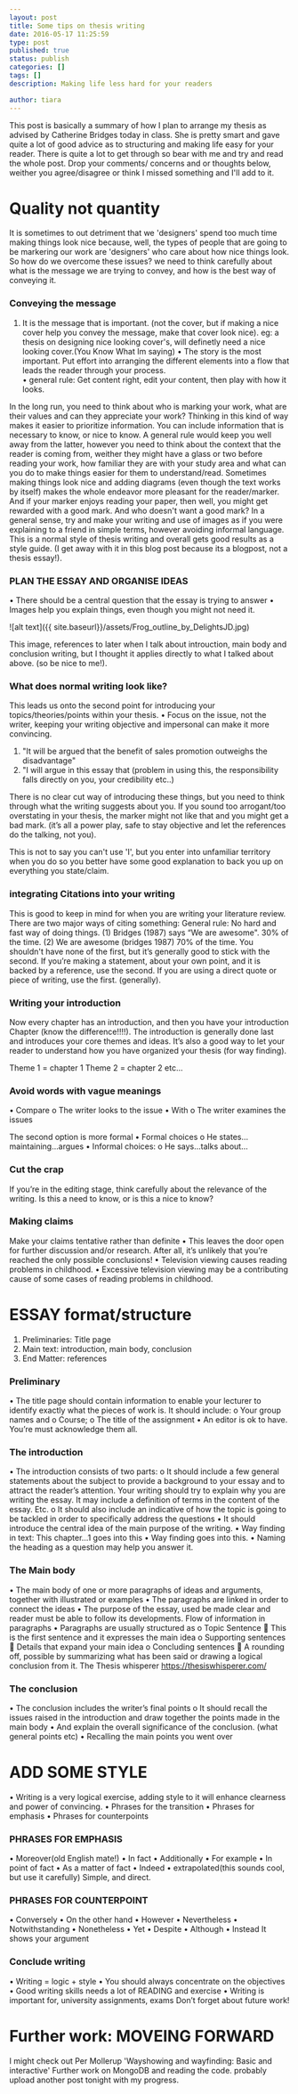 ```yaml
---
layout: post
title: Some tips on thesis writing
date: 2016-05-17 11:25:59
type: post
published: true
status: publish
categories: []
tags: []
description: Making life less hard for your readers

author: tiara
---
```

This post is basically a summary of how I plan to arrange my thesis as advised by Catherine Bridges today in class. She is pretty smart and gave quite a lot of good advice as to structuring and making life easy for your reader. 
There is quite a lot to get through so bear with me and try and read the whole post. Drop your comments/ concerns and or thoughts below, weither you agree/disagree or think I missed something and I'll add to it. 

# Quality not quantity
It is sometimes to out detriment that we 'designers' spend too much time making things look nice because, well, the types of people that are going to be markering our work are 'designers' who care about how nice things look. So how do we overcome these issues? we need to think carefully about what is the message we are trying to convey, and how is the best way of conveying it. 

### Conveying the message

1. It is the message that is important. (not the cover, but if making a nice cover help you convey the message, make that cover look nice). eg: a thesis on designing nice looking cover's, will definetly need a nice looking cover.(You Know What Im saying)
•	The story is the most important. Put effort into arranging the different elements into a flow that leads the reader through your process.  
•	general rule: Get content right, edit your content, then play with how it looks. 

In the long run, you need to think about who is marking your work, what are their values and can they appreciate your work? 
Thinking in this kind of way makes it easier to prioritize information. You can include information that is necessary to know, or nice to know. A general rule would keep you well away from the latter, however you need to think about the context that the reader is coming from, weither they might have a glass or two before reading your work, how familiar they are with your study area and what can you do to make things easier for them to understand/read. Sometimes making things look nice and adding diagrams (even though the text works by itself) makes the whole endeavor more pleasant for the reader/marker. And if your marker enjoys reading your paper, then well, you might get rewarded with a good mark. And who doesn't want a good mark? 
In a general sense, try and make your writing and use of images as if you were explaining to a friend in simple terms, however avoiding informal language. This is a normal style of thesis writing and overall gets good results as a style guide. 
(I get away with it in this blog post because its a blogpost, not a thesis essay!). 

### PLAN THE ESSAY AND ORGANISE IDEAS
•	There should be a central question that the essay is trying to answer 
•	Images help you explain things, even though you might not need it. 

![alt text]({{ site.baseurl}}/assets/Frog_outline_by_DelightsJD.jpg)

This image, references to later when I talk about introuction, main body and conclusion writing, but I thought it applies directly to what I talked about above. (so be nice to me!). 

### What does normal writing look like?

This leads us onto the second point for introducing your topics/theories/points within your thesis. 
•	Focus on the issue, not the writer, keeping your writing objective and impersonal can make it more convincing. 

1. "It will be argued that the benefit of sales promotion outweighs the disadvantage" 
2. "I will argue in this essay that (problem in using this, the responsibility falls directly on you, your credibility etc..)

There is no clear cut way of introducing these things, but you need to think through what the writing suggests about you. If you sound too arrogant/too overstating in your thesis, the marker might not like that and you might get a bad mark. (it’s all a power play, safe to stay objective and let the references do the talking, not you).

This is not to say you can't use 'I', but you enter into unfamiliar territory when you do so you better have some good explanation to back you up on everything you state/claim. 

### integrating Citations into your writing

This is good to keep in mind for when you are writing your literature review. There are two major ways of citing something:
General rule: No hard and fast way of doing things. 
(1)	Bridges (1987) says “We are awesome". 30% of the time.
(2)	We are awesome (bridges 1987) 70% of the time. 
You shouldn't have none of the first, but it’s generally good to stick with the second. If you’re making a statement, about your own point, and it is backed by a reference, use the second. If you are using a direct quote or piece of writing, use the first. (generally). 
### Writing your introduction 
Now every chapter has an introduction, and then you have your introduction Chapter (know the difference!!!!). 
The introduction is generally done last and introduces your core themes and ideas. It’s also a good way to let your reader to understand how you have organized your thesis (for way finding). 

Theme 1 = chapter 1
Theme 2 = chapter 2
etc...

### Avoid words with vague meanings

•	Compare
o	The writer looks to the issue
•	With
o	The writer examines the issues


The second option is more formal
•	Formal choices
o	He states…maintaining…argues
•	Informal choices:
o	He says…talks about…

### Cut the crap

If you’re in the editing stage, think carefully about the relevance of the writing. Is this a need to know, or is this a nice to know?

### Making claims

Make your claims tentative rather than definite
•	This leaves the door open for further discussion and/or research. After all, it’s unlikely that you’re reached the only possible conclusions!
•	Television viewing causes reading problems in childhood.
•	Excessive television viewing may be a contributing cause of some cases of reading problems in childhood. 

# ESSAY format/structure

1.	Preliminaries: Title page
2.	Main text: introduction, main body, conclusion
3.	End Matter: references 

### Preliminary 
•	The title page should contain information to enable your lecturer to identify exactly what the pieces of work is. It should include: 
o	Your group names and 
o	Course;
o	The title of the assignment
•	An editor is ok to have. 
You’re must acknowledge them all. 

### The introduction
•	The introduction consists of two parts:
o	It should include a few general statements about the subject to provide a background to your essay and to attract the reader’s attention. Your writing should try to explain why you are writing the essay. It may include a definition of terms in the content of the essay. Etc.
o	It should also include an indicative of how the topic is going to be tackled in order to specifically address the questions
•	It should introduce the central idea of the main purpose of the writing. 
•	Way finding in text: This chapter…1 goes into this 
•	Way finding goes into this. 
•	Naming the heading as a question may help you answer it. 

### The Main body

•	The main body of one or more paragraphs of ideas and arguments, together with illustrated or examples
•	The paragraphs are linked in order to connect the ideas
•	The purpose of the essay, used be made clear and reader must be able to follow its developments.
Flow of information in paragraphs
•	Paragraphs are usually structured as
o	Topic Sentence
	This is the first sentence and it expresses the main idea
o	Supporting sentences
	Details that expand your main idea
o	Concluding sentences 
	A rounding off, possible by summarizing what has been said or drawing a logical conclusion from it. The Thesis whisperer https://thesiswhisperer.com/

### The conclusion
•	The conclusion includes the writer’s final points
o	It should recall the issues raised in the introduction and draw together the points made in the main body 
•	And explain the overall significance of the conclusion. (what general points etc)
•	Recalling the main points you went over

# ADD SOME STYLE 

•	Writing is a very logical exercise, adding style to it will enhance clearness and power of convincing.
•	Phrases for the transition
•	Phrases for emphasis
•	Phrases for counterpoints


### PHRASES FOR EMPHASIS

•	Moreover(old English mate!)
•	In fact
•	Additionally 
•	For example
•	In point of fact 
•	As a matter of fact
•	Indeed
•	extrapolated(this sounds cool, but use it carefully)
Simple, and direct. 


### PHRASES FOR COUNTERPOINT

•	Conversely
•	On the other hand
•	However
•	Nevertheless
•	Notwithstanding
•	Nonetheless 
•	Yet
•	Despite
•	Although
•	Instead
It shows your argument

### Conclude writing

•	Writing = logic + style 
•	You should always concentrate on the objectives 
•	Good writing skills needs a lot of READING and exercise 
•	Writing is important for, university assignments, exams
Don’t forget about future work!

# Further work: MOVEING FORWARD	
I might check out Per Mollerup 'Wayshowing and wayfinding: Basic and interactive'
Further work on MongoDB and reading the code. probably upload another post tonight with my progress.








